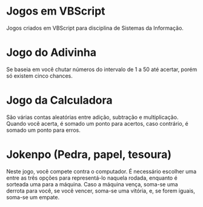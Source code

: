 # Jogos em VBScript
Jogos criados em VBScript para disciplina de Sistemas da Informação.

# Jogo do Adivinha
Se baseia em você chutar números do intervalo de 1 a 50 até acertar, porém só existem cinco chances.

# Jogo da Calculadora
São várias contas aleatórias entre adição, subtração e multiplicação. Quando você acerta, é somado um ponto para acertos, caso contrário, é somado um ponto para erros.

# Jokenpo (Pedra, papel, tesoura)
Neste jogo, você compete contra o computador. É necessário escolher uma entre as três opções para representá-lo naquela rodada, enquanto é sorteada uma para a máquina. Caso a máquina vença, soma-se uma derrota para você, se você vencer, soma-se uma vitória, e, se forem iguais, soma-se um empate.

